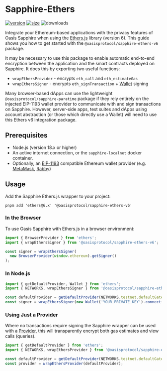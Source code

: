 # Sapphire-Ethers

[![version][ethers-v6-version]][ethers-v6-npm]
[![size][ethers-v6-size]][ethers-v6-bundlephobia]
![downloads][ethers-v6-downloads]

Integrate your Ethereum-based applications with the privacy features of Oasis
Sapphire when using the [Ethers.js] library (version 6). This guide shows you
how to get started with the `@oasisprotocol/sapphire-ethers-v6` package.

It may be necessary to use this package to enable automatic end-to-end
encryption between the application and the smart contracts deployed on Sapphire.
It does this by exporting two useful functions:

 * `wrapEthersProvider` - encrypts `eth_call` and `eth_estimateGas`
 * `wrapEthersSigner` - encrypts `eth_signTransaction` + [Wallet] signing

Many browser-based dApps can use the lightweight `@oasisprotocol/sapphire-paratime`
package if they rely entirely on the injected EIP-1193 wallet provider to
communicate with and sign transactions on Sapphire. However, server-side apps,
test suites and dApps using account abstraction (or those which directly use a
Wallet) will need to use this Ethers v6 integration package.

[Ethers.js]: https://docs.ethers.org/v6/
[Wallet]: https://docs.ethers.org/v6/api/wallet/
[ethers-v6-npm]: https://www.npmjs.com/package/@oasisprotocol/sapphire-ethers-v6
[ethers-v6-version]: https://img.shields.io/npm/v/@oasisprotocol/sapphire-ethers-v6
[ethers-v6-size]: https://img.shields.io/bundlephobia/minzip/@oasisprotocol/sapphire-ethers-v6
[ethers-v6-bundlephobia]: https://bundlephobia.com/package/@oasisprotocol/sapphire-ethers-v6
[ethers-v6-downloads]: https://img.shields.io/npm/dm/@oasisprotocol/sapphire-ethers-v6.svg


## Prerequisites

- Node.js (version 18.x or higher)
- An active internet connection, or the `sapphire-localnet` docker container.
- Optionally, an [EIP-1193] compatible Ethereum wallet provider (e.g. [MetaMask], [Rabby])

[EIP-1193]: https://eips.ethereum.org/EIPS/eip-1193
[MetaMask]: https://metamask.io/
[Rabby]: https://rabby.io/

## Usage

Add the Sapphire Ethers.js wrapper to your project:

```
pnpm add 'ethers@6.x' '@oasisprotocol/sapphire-ethers-v6'
```

### In the Browser

To use Oasis Sapphire with Ethers.js in a browser environment:

```typescript
import { BrowserProvider } from 'ethers';
import { wrapEthersSigner } from '@oasisprotocol/sapphire-ethers-v6';

const signer = wrapEthersSigner(
  new BrowserProvider(window.ethereum).getSigner()
);
```

### In Node.js

```typescript
import { getDefaultProvider, Wallet } from 'ethers';
import { NETWORKS, wrapEthersSigner } from '@oasisprotocol/sapphire-ethers-v6';

const defaultProvider = getDefaultProvider(NETWORKS.testnet.defaultGateway);
const signer = wrapEthersSigner(new Wallet('YOUR_PRIVATE_KEY').connect(defaultProvider));
```

### Using Just a Provider

Where no transactions require signing the Sapphire wrapper can be used with a [Provider], this will transparently encrypt both gas estimates and view calls (queries).

[Provider]: https://docs.ethers.org/v6/api/providers/

```typescript
import { getDefaultProvider } from 'ethers';
import { NETWORKS, wrapEthersProvider } from '@oasisprotocol/sapphire-ethers-v6';

const defaultProvider = getDefaultProvider(NETWORKS.testnet.defaultGateway);
const provider = wrapEthersProvider(defaultProvider);
```
